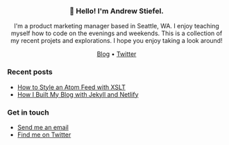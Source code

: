 <h3 align="center">👋 Hello! I'm Andrew Stiefel.</h3>

<p align="center">I'm a product marketing manager based in Seattle, WA. I enjoy teaching myself how to code on the evenings and weekends. This is a collection of my recent projets and explorations. I hope you enjoy taking a look around!</p>

<p align="center">
  <a href="https://andrewstiefel.com">Blog</a> •
  <a href="https://twitter.com/andrew Stiefel">Twitter</a>
</p>

### Recent posts
* [How to Style an Atom Feed with XSLT](https://andrewstiefel.com/style-atom-xsl/)
* [How I Built My Blog with Jekyll and Netlify](https://andrewstiefel.com/blog-jekyll-netlify/)

### Get in touch
* [Send me an email](mailto:andrew@andrewstiefel.com)
* [Find me on Twitter](https://twitter.com/andrewstiefel)
